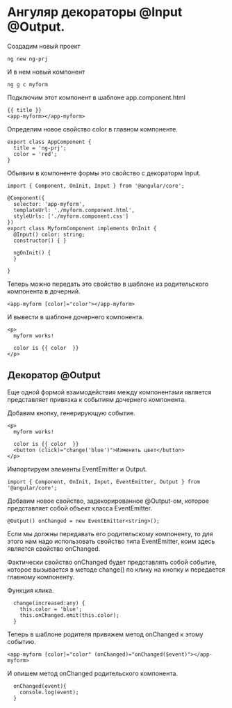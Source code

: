 # Ангуляр декораторы @Input @Output.

Создадим новый проект

    ng new ng-prj
    
И в нем новый компонент

    ng g c myform
    
Подключим этот компонент в шаблоне app.component.html

    {{ title }}
    <app-myform></app-myform>

Определим новое свойство color в главном компоненте.

    export class AppComponent {
      title = 'ng-prj';
      color = 'red';
    }

Обьявим в компоненте формы это свойство с декораторм Input.


    import { Component, OnInit, Input } from '@angular/core';

    @Component({
      selector: 'app-myform',
      templateUrl: './myform.component.html',
      styleUrls: ['./myform.component.css']
    })
    export class MyformComponent implements OnInit {
      @Input() color: string;
      constructor() { }

      ngOnInit() {
      }

    }

Теперь можно передать это свойство в шаблоне из родительского компонента в дочерний.


    <app-myform [color]="color"></app-myform>


И вывести в шаблоне дочернего компонента.

    <p>
      myform works!

      color is {{ color  }}
    </p>

## Декоратор @Output

Еще одной формой взаимодействия между компонентами является представляет привязка к событиям дочернего компонента. 


Добавим кнопку, генерирующую событие.

    <p>
      myform works!

      color is {{ color  }}
      <button (click)="change('blue')">Изменить цвет</button>
    </p>
    
Импортируем элементы EventEmitter  и Output.        
    
    import { Component, OnInit, Input, EventEmitter, Output } from '@angular/core';    
    
Добавим новое свойство, задекорированное @Output-ом, которое представляет собой объект класса EventEmitter.    
    
    @Output() onChanged = new EventEmitter<string>();

Если мы должны передавать его родительскому компоненту, то для этого нам надо использовать свойство типа EventEmitter, коим здесь является свойство onChanged.    
 
Фактически свойство onChanged будет представлять собой событие, которое вызывается в методе change() по клику на кнопку и передается главному компоненту.

Функция клика.

      change(increased:any) {
        this.color = 'blue';
        this.onChanged.emit(this.color);
      }

Теперь в шаблоне родителя привяжем метод onChanged к этому событию.

    <app-myform [color]="color" (onChanged)="onChanged($event)"></app-myform>
    
И опишем метод onChanged родительского компонента.

      onChanged(event){
        console.log(event);
      }
    
    
    


